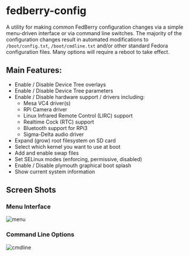 # fedberry-config
A utility for making common FedBerry configuration changes via a simple menu-driven interface or via command line switches. The majority of the configuration changes result in automated modifications to `/boot/config.txt`, `/boot/cmdline.txt` and/or other standard Fedora configuration files. Many options will require a reboot to take effect.

## Main Features:
* Enable / Disable Device Tree overlays
* Enable / Disable Device Tree parameters
* Enable / Disable hardware support / drivers including:
  * Mesa VC4 driver(s)
  * RPi Camera driver
  * Linux Infrared Remote Control (LIRC) support
  * Realtime Cock (RTC) support
  * Bluetooth support for RPi3
  * Sigma-Delta audio driver
* Expand (grow) root filesystem on SD card
* Select which kernel you want to use at boot 
* Add and enable swap files
* Set SELinux modes (enforcing, permissive, disabled)
* Enable / Disable plymouth graphical boot splash
* Show current system information

## Screen Shots
### Menu Interface
![menu](https://cloud.githubusercontent.com/assets/16171842/19257047/0ffa8e1e-8f9f-11e6-9cc8-cd3c1a84b03c.png "Menu Interface")

### Command Line Options
![cmdline](https://cloud.githubusercontent.com/assets/16171842/20204883/9619a98a-a80e-11e6-82bc-a5400a4defb0.png "Command Line Options")
